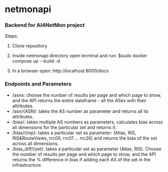 # netmonapi
### Backend for AI4NetMon project

Steps:

1. Clone repository

2. Inside netmonapi directory open terminal and run:
  $sudo docker compose up --build -d
  
3. In a browser open: http://localhost:8000/docs

### Endpoints and Parameters

* /asns: choose the number of results per page and which page to show, and the API returns the entire dataframe - all the ASes with their attributes.
* /asn/{ASN}: takes the AS number as parameter and returns all its attributes.
* /bias/: takes multiple AS numbers as parameters, calculates bias across all dimensions for the particular set and returns it.
* /bias/{imp}: takes a particular set as parameter: (Atlas, RIS, RIS&RouteViews, rrc00, rrc01 ... rrc26) and returns the bias of the set across all dimensions.
* /bias_diff/{set}: takes a particular set as parameter (Atlas, RIS). Choose the number of results per page and which page to show, and the API returns the % difference in bias if adding each AS of the set in the infrastructure.    
